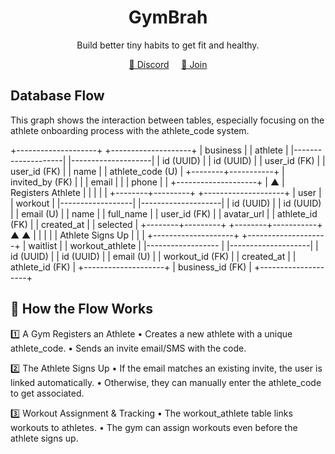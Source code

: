 <div align="center">

# GymBrah

Build better tiny habits to get fit and healthy.

[💬 Discord](https://discord.gg/)&nbsp;&nbsp;&nbsp;&nbsp;&nbsp;[🚀 Join](https://www.gymbrah.com)

</div>

## Database Flow

This graph shows the interaction between tables, especially focusing on the athlete onboarding process with the athlete_code system.

+--------------------+ +--------------------+
| business | | athlete |
|--------------------| |--------------------|
| id (UUID) | | id (UUID) |
| user_id (FK) | | user_id (FK) |
| name | | athlete_code (U) |
+--------+-----------+ | invited_by (FK) |
| | email |
| | phone |
| +--------------------+
| ▲
| Registers Athlete |
| |
| |
+--------+---------+ +--------------------+
| user | | workout |
|------------------| |--------------------|
| id (UUID) | | id (UUID) |
| email (U) | | name |
| full_name | | user_id (FK) |
| avatar_url | | athlete_id (FK) |
| created_at | | selected |
+--------+---------+ +--------+-----------+
▲ ▲
| |
| |
| Athlete Signs Up |
| |
+--------------------+ +--------------------+
| waitlist | | workout_athlete |
|------------------ | |--------------------|
| id (UUID) | | id (UUID) |
| email (U) | | workout_id (FK) |
| created_at | | athlete_id (FK) |
+--------------------+ | business_id (FK) |
+--------------------+

## 📌 How the Flow Works

1️⃣ A Gym Registers an Athlete
• Creates a new athlete with a unique athlete_code.
• Sends an invite email/SMS with the code.

2️⃣ The Athlete Signs Up
• If the email matches an existing invite, the user is linked automatically.
• Otherwise, they can manually enter the athlete_code to get associated.

3️⃣ Workout Assignment & Tracking
• The workout_athlete table links workouts to athletes.
• The gym can assign workouts even before the athlete signs up.
